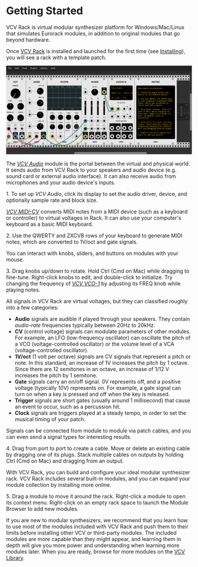 # Getting Started

VCV Rack is virtual modular synthesizer platform for Windows/Mac/Linux that simulates Eurorack modules, in addition to original modules that go beyond hardware.

Once [VCV Rack](https://vcvrack.com/Rack) is installed and launched for the first time (see [Installing](Installing.html)), you will see a rack with a template patch.

![Template patch](images/templatepatch.png)

The [*VCV Audio*](Core.html#audio) module is the portal between the virtual and physical world.
It sends audio from VCV Rack to your speakers and audio device (e.g. sound card or external audio interface).
It can also receive audio from microphones and your audio device's inputs.

1\. To set up *VCV Audio*, click its display to set the audio driver, device, and optionally sample rate and block size.

[*VCV MIDI-CV*](Core.html#midi-cv) converts MIDI notes from a MIDI device (such as a keyboard or controller) to virtual voltages in Rack.
It can also use your computer's keyboard as a basic MIDI keyboard.

2\. Use the QWERTY and ZXCVB rows of your keyboard to generate MIDI notes, which are converted to 1V/oct and gate signals.

You can interact with knobs, sliders, and buttons on modules with your mouse.

3\. Drag knobs up/down to rotate. Hold Ctrl (Cmd on Mac) while dragging to fine-tune. Right-click knobs to edit, and double-click to initialize.
Try changing the frequency of [*VCV VCO-1*](https://library.vcvrack.com/Fundamental/VCO) by adjusting its FREQ knob while playing notes.

All signals in VCV Rack are virtual voltages, but they can classified roughly into a few categories:

- **Audio** signals are audible if played through your speakers. They contain *audio-rate* frequencies typically between 20Hz to 20kHz.
- **CV** (control voltage) signals can modulate parameters of other modules. For example, an LFO (low-frequency oscillator) can oscillate the pitch of a VCO (voltage-controlled oscillator) or the volume level of a VCA (voltage-controlled oscillator).
- **1V/oct** (1 volt per octave) signals are CV signals that represent a pitch or note. In this standard, an increase of 1V increases the pitch by 1 octave. Since there are 12 semitones in an octave, an increase of 1/12 V increases the pitch by 1 semitone.
- **Gate** signals carry an on/off signal. 0V represents off, and a positive voltage (typically 10V) represents on. For example, a gate signal can turn on when a key is pressed and off when the key is released.
- **Trigger** signals are short gates (usually around 1 millisecond) that cause an event to occur, such as a percussion hit.
- **Clock** signals are triggers played at a steady tempo, in order to set the musical timing of your patch.

Signals can be connected from module to module via patch cables, and you can even send a signal types for interesting results.

4\. Drag from port to port to create a cable. Move or delete an existing cable by dragging one of its plugs. Stack multiple cables on outputs by holding Ctrl (Cmd on Mac) and dragging from an output.

With VCV Rack, you can build and configure your ideal modular synthesizer rack.
VCV Rack includes several built-in modules, and you can expand your module collection by installing more online.

5\. Drag a module to move it around the rack. Right-click a module to open its context menu. Right-click on an empty rack space to launch the Module Browser to add new modules.

If you are new to modular synthesizers, we recommend that you learn how to use most of the modules included with VCV Rack and push them to their limits before installing other VCV or third-party modules.
The included modules are more capable than they might appear, and learning them in depth will give you more power and understanding when learning more modules later.
When you are ready, browse for more modules on the [VCV Library](https://library.vcvrack.com/).
